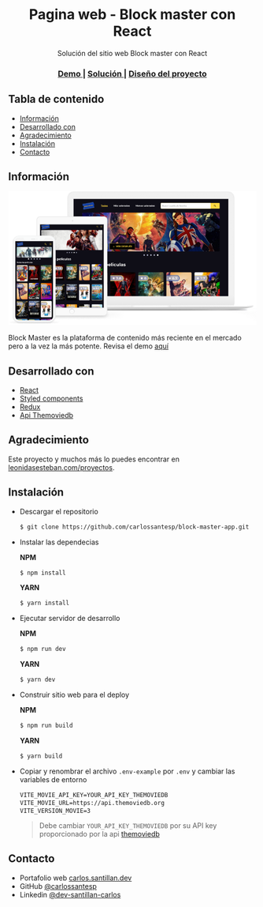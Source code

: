 <h1 align="center">Pagina web - Block master con React</h1>

<div align="center">
  Solución del sitio web Block master con React
</div>

<div align="center">
  <h3>
    <a href="https://block-master-app-cse.netlify.app/">
      Demo
    </a>
    <span> | </span>
    <a href="https://github.com/carlossantesp/block-master-app">
      Solución
    </a>
    <span> | </span>
    <a href="leonidasesteban.com/proyectos/block-master">
      Diseño del proyecto
    </a>
  </h3>
</div>

## Tabla de contenido

- [Información](#información)
- [Desarrollado con](#desarrollado-con)
- [Agradecimiento](#agradecimiento)
- [Instalación](#instalación)
- [Contacto](#contacto)

## Información

![screenshot-blockmaster](./block-master.png)

Block Master es la plataforma de contenido más reciente en el mercado pero a la vez la más potente. Revisa el demo [aquí](https://block-master-app-cse.netlify.app/)

## Desarrollado con

- [React](https://es.reactjs.org/docs/getting-started.html)
- [Styled components](https://styled-components.com/docs)
- [Redux](https://es.redux.js.org/)
- [Api Themoviedb](https://www.themoviedb.org/?language=es)

## Agradecimiento

Este proyecto y muchos más lo puedes encontrar en [leonidasesteban.com/proyectos](https://leonidasesteban.com/proyectos).

## Instalación

- Descargar el repositorio
  ```bash
  $ git clone https://github.com/carlossantesp/block-master-app.git
  ```
- Instalar las dependecias

  **NPM**
  ```bash
  $ npm install
  ```

  **YARN**
  ```bash
  $ yarn install
  ```
- Ejecutar servidor de desarrollo

  **NPM**
  ```bash
  $ npm run dev
  ```

  **YARN**
  ```bash
  $ yarn dev
  ```
- Construir sitio web para el deploy

  **NPM**
  ```bash
  $ npm run build
  ```

  **YARN**
  ```bash
  $ yarn build
  ```
- Copiar y renombrar el archivo `.env-example` por `.env` y cambiar las variables de entorno

  ```
  VITE_MOVIE_API_KEY=YOUR_API_KEY_THEMOVIEDB
  VITE_MOVIE_URL=https://api.themoviedb.org
  VITE_VERSION_MOVIE=3
  ```
  > Debe cambiar `YOUR_API_KEY_THEMOVIEDB` por su API key proporcionado por la api [themoviedb](https://www.themoviedb.org/?language=es)
## Contacto

- Portafolio web [carlos.santillan.dev](https://carlos.santillan.dev)
- GitHub [@carlossantesp](https://github.com/carlossantesp)
- Linkedin [@dev-santillan-carlos](https://www.linkedin.com/in/dev-santillan-carlos)
